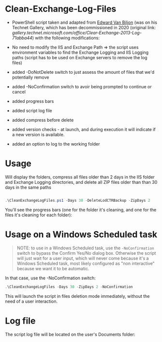 # Clean-Exchange-Log-Files

- PowerShell script taken and adapted from [Edward Van Biljon](https://social.technet.microsoft.com/profile/edward+van+biljon) (was on his Technet Gallery, which has been decommissioned in 2020 (original link: *gallery.technet.microsoft.com/office/Clear-Exchange-2013-Log-71abba44*) with the following modifications:

- No need to modify the IIS and Exchange Path => the script uses environment variables to find the Exchange Logging and IIS Logging paths (script has to be used on Exchange servers to remove the log files)

- added -DoNotDelete switch to just assess the amount of files that we'd potentially remove

- added -NoConfirmation switch to avoir being prompted to continue or cancel

- added progress bars

- added script log file

- added compress before delete 

- added version checks - at launch, and during execution it will indicate if a new version is available.

- added an option to log to the working folder
# Usage 

Will display the folders, compress all files older than 2 days in the IIS folder and Exchange Logging directories, and delete all ZIP files older than than 30 days in the same paths
```powershell

.\CleanExchangeLogFiles.ps1 -Days 30 -DeleteLodCTRBackup -ZipDays 2

```
You'll see the progress bars (one for the folder it's cleaning, and one for the files it's cleaning for each folder):

# Usage on a Windows Scheduled task

> NOTE: to use in a Windows Scheduled task, use the `-NoConfirmation` switch to bypass the Confirm Yes/No dialog box. Otherwise the script will just wait for a user input, which will never come because it's a Windows Scheduled task, most likely configured as "non interactive" because we want it to be automatic.
 
In that case, use the -NoConfirmation switch:

```powershell
.\CleanExchangeLogFiles -Days 30 -ZipDays 2 -NoConfirmation
```

This will launch the script in files deletion mode immediately, without the need of a user interaction.


# Log file

The script log file will be located on the user's Documents folder: